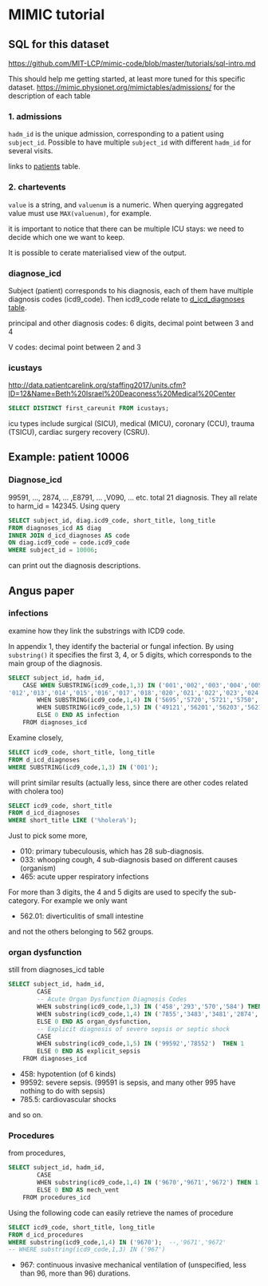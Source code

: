 # MIMIC tutorial

## SQL for this dataset 

https://github.com/MIT-LCP/mimic-code/blob/master/tutorials/sql-intro.md

This should help me getting started, at least more tuned for this specific dataset. https://mimic.physionet.org/mimictables/admissions/ for the description of each table



### 1. admissions 

`hadm_id` is the unique admission, corresponding to a patient using `subject_id`. Possible to have multiple `subject_id` with different `hadm_id` for several visits. 

links to <u>patients</u> table. 



### 2. chartevents

`value` is a string, and `valuenum` is a numeric. When querying aggregated value must use `MAX(valuenum)`, for example. 



it is important to notice that there can be multiple ICU stays: we need to decide which one we want to keep. 





It is possible to cerate materialised view of the output. 



### diagnose_icd

Subject (patient) corresponds to his diagnosis, each of them have multiple diagnosis codes (icd9_code). Then icd9_code relate to <u>d_icd_diagnoses table</u>. 



principal and other diagnosis codes: 6 digits, decimal point between 3 and 4

V codes: decimal point between 2 and 3



### icustays

http://data.patientcarelink.org/staffing2017/units.cfm?ID=12&Name=Beth%20Israel%20Deaconess%20Medical%20Center

```sql
SELECT DISTINCT first_careunit FROM icustays;
```

icu types include surgical (SICU), medical (MICU), coronary (CCU), trauma (TSICU), cardiac surgery recovery (CSRU).  



## Example: patient 10006



### Diagnose_icd

99591, ..., 2874, ... ,E8791, ... ,V090, ... etc. total 21 diagnosis. They all relate to harm_id = 142345. Using query 

```sql
SELECT subject_id, diag.icd9_code, short_title, long_title
FROM diagnoses_icd AS diag
INNER JOIN d_icd_diagnoses AS code
ON diag.icd9_code = code.icd9_code
WHERE subject_id = 10006;
```

can print out the diagnosis descriptions. 











## Angus paper 

### infections 

examine how they link the substrings with ICD9 code. 

In appendix 1, they identify the bacterial or fungal infection. By using `substring()` it specifies the first 3, 4, or 5 digits, which corresponds to the main group of the diagnosis.

```sql
SELECT subject_id, hadm_id,
    CASE WHEN SUBSTRING(icd9_code,1,3) IN ('001','002','003','004','005','008','009','010','011',
'012','013','014','015','016','017','018','020','021','022','023','024','025','026','027','030','031','032','033','034','035','036','037','038','039','040','041','090','091','092','093','094','095','096','097','098','100','101','102','103','104','110','111','112','114','115','116','117','118','320','322','324','325','420','421','451','461','462','463','464','465','481','482','485','486','494','510','513','540','541','542','566','567','590','597','601','614','615','616','681','682','683','686','730') THEN 1
        WHEN SUBSTRING(icd9_code,1,4) IN ('5695','5720','5721','5750','5990','7110','7907','9966','9985','9993') THEN 1
        WHEN SUBSTRING(icd9_code,1,5) IN ('49121','56201','56203','56211','56213','56983') THEN 1
        ELSE 0 END AS infection
    FROM diagnoses_icd
```

Examine closely, 

```sql
SELECT icd9_code, short_title, long_title 
FROM d_icd_diagnoses
WHERE SUBSTRING(icd9_code,1,3) IN ('001');
```

will print similar results (actually less, since there are other codes related with cholera too)

```sql
SELECT icd9_code, short_title
FROM d_icd_diagnoses
WHERE short_title LIKE ('%holera%');
```



Just to pick some more, 

- 010: primary tubeculousis, which has 28 sub-diagnosis. 
- 033: whooping cough, 4 sub-diagnosis based on different causes (organism)
- 465: acute upper respiratory infections 

For more than 3 digits, the 4 and 5 digits are used to specify the sub-category. For example we only want 

- 562.01: diverticulitis of small intestine 

and not the others belonging to 562 groups. 



### organ dysfunction

still from diagnoses_icd table 

```sql
SELECT subject_id, hadm_id,
        CASE
        -- Acute Organ Dysfunction Diagnosis Codes
        WHEN substring(icd9_code,1,3) IN ('458','293','570','584') THEN 1
        WHEN substring(icd9_code,1,4) IN ('7855','3483','3481','2874','2875','2869','2866','5734')  THEN 1
        ELSE 0 END AS organ_dysfunction,
        -- Explicit diagnosis of severe sepsis or septic shock
        CASE
        WHEN substring(icd9_code,1,5) IN ('99592','78552')  THEN 1
        ELSE 0 END AS explicit_sepsis
    FROM diagnoses_icd
```



- 458: hypotention (of 6 kinds)
- 99592: severe sepsis. (99591 is sepsis, and many other 995 have nothing to do with sepsis)
- 785.5: cardiovascular shocks 

and so on. 



### Procedures

from procedures, 

```sql
SELECT subject_id, hadm_id,
        CASE
        WHEN substring(icd9_code,1,4) IN ('9670','9671','9672') THEN 1
        ELSE 0 END AS mech_vent
    FROM procedures_icd

```

Using the following code can easily retrieve the names of procedure 

```sql
SELECT icd9_code, short_title, long_title
FROM d_icd_procedures
WHERE substring(icd9_code,1,4) IN ('9670');  --,'9671','9672'
-- WHERE substring(icd9_code,1,3) IN ('967')
```

- 967: continuous invasive mechanical ventilation of (unspecified, less than 96, more than 96) durations. 



